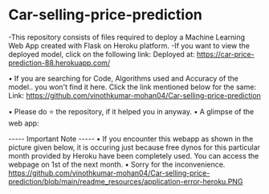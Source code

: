# Car-selling-price-prediction
-This repository consists of files required to deploy a Machine Learning Web App created with Flask on Heroku platform.
-If you want to view the deployed model, click on the following link:
	Deployed at: https://car-price-prediction-88.herokuapp.com/

• If you are searching for Code, Algorithms used and Accuracy of the model.. you won't find it here. Click the link mentioned below for the same:
  Link: https://github.com/vinothkumar-mohan04/Car-selling-price-prediction

• Please do ⭐ the repository, if it helped you in anyway.
• A glimpse of the web app:

----- Important Note -----
• If you encounter this webapp as shown in the picture given below, it is occuring just because free dynos for this particular month provided by Heroku have been completely used. You can access the webpage on 1st of the next month.
• Sorry for the inconvenience.
https://github.com/vinothkumar-mohan04/Car-selling-price-prediction/blob/main/readme_resources/application-error-heroku.PNG

